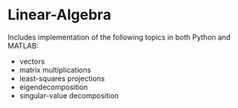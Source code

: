 # Linear-Algebra
Includes implementation of the following topics in both Python and MATLAB:

- vectors
- matrix multiplications
- least-squares projections
- eigendecomposition
- singular-value decomposition
